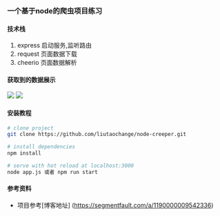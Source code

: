 ### 一个基于node的爬虫项目练习

#### 技术栈

1. express     启动服务,监听路由
2. request     页面数据下载
3. cheerio     页面数据解析

#### 获取到的数据展示

![](https://node-creeper.oss-cn-beijing.aliyuncs.com/json.png)
![](https://music-blog.oss-cn-beijing.aliyuncs.com/201803221819081.png)

#### 安装教程

``` bash
# clone project
git clone https://github.com/liutaochange/node-creeper.git

# install dependencies
npm install

# serve with hot reload at localhost:3000
node app.js 或者 npm run start

```

#### 参考资料

- 项目参考[博客地址] (https://segmentfault.com/a/1190000009542336)